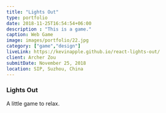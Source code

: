 ```yaml
---
title: "Lights Out"
type: portfolio
date: 2018-11-25T16:54:54+06:00
description : "This is a game."
caption: Web Game
image: images/portfolio/22.jpg
category: ["game","design"]
liveLink: https://kevinapple.github.io/react-lights-out/
client: Archer Zou
submitDate: November 25, 2018
location: SIP, Suzhou, China
---
```

### Lights Out

A little game to relax.

